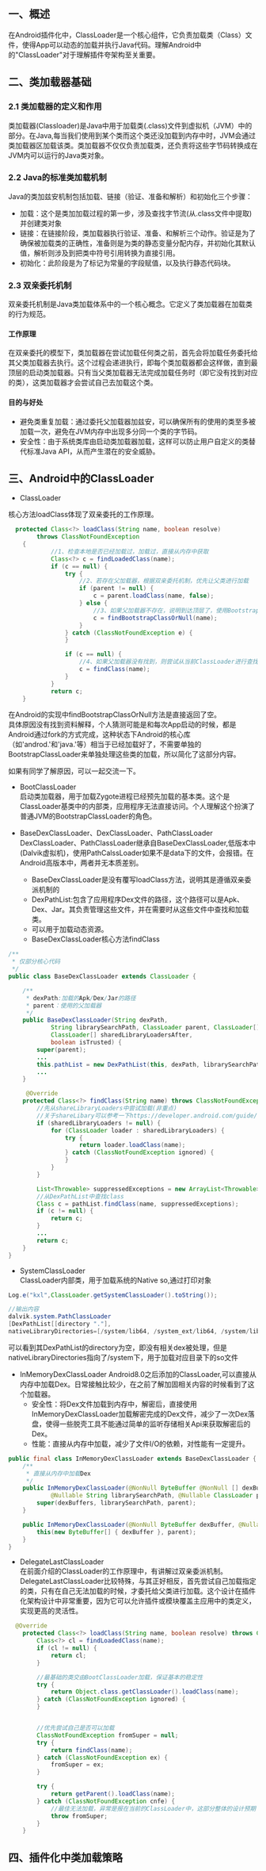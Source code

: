 ## 一、概述
在Android插件化中，ClassLoader是一个核心组件，它负责加载类（Class）文件，使得App可以动态的加载并执行Java代码。理解Android中的"ClassLoader"对于理解插件夸架构至关重要。

## 二、类加载器基础

### 2.1 类加载器的定义和作用
类加载器(Classloader)是Java中用于加载类(.class)文件到虚拟机（JVM）中的部分。在Java,每当我们使用到某个类而这个类还没加载到内存中时，JVM会通过类加载器区加载该类。类加载器不仅仅负责加载类，还负责将这些字节码转换成在JVM内可以运行的Java类对象。

### 2.2 Java的标准类加载机制
Java的类加兹安机制包括加载、链接（验证、准备和解析）和初始化三个步骤：
- 加载：这个是类加加载过程的第一步，涉及查找字节流(从.class文件中提取)并创建类对象
- 链接：在链接阶段，类加载器执行验证、准备、和解析三个动作。验证是为了确保被加载类的正确性，准备则是为类的静态变量分配内存，并初始化其默认值，解析则涉及到把类中符号引用转换为直接引用。
- 初始化：此阶段是为了标记为常量的字段赋值，以及执行静态代码块。

### 2.3 双亲委托机制
双亲委托机制是Java类加载体系中的一个核心概念。它定义了类加载器在加载类的行为规范。

#### 工作原理
在双亲委托的模型下，类加载器在尝试加载任何类之前，首先会将加载任务委托给其父类加载器去执行。这个过程会递进执行，即每个类加载器都会这样做，直到最顶层的启动类加载器。只有当父类加载器无法完成加载任务时（即它没有找到对应的类），这类加载器才会尝试自己去加载这个类。

#### 目的与好处
- 避免类重复加载：通过委托父加载器加兹安，可以确保所有的使用的类至多被加载一次，避免在JVM内存中出现多分同一个类的字节码。
- 安全性：由于系统类库由启动类加载器加载，这样可以防止用户自定义的类替代标准Java API，从而产生潜在的安全威胁。

## 三、Android中的ClassLoader

- ClassLoader 
    
核心方法loadClass体现了双亲委托的工作原理。
```java
  protected Class<?> loadClass(String name, boolean resolve)
        throws ClassNotFoundException
    {
            //1、检查本地是否已经加载过，加载过，直接从内存中获取
            Class<?> c = findLoadedClass(name);
            if (c == null) {
                try {
                    //2、若存在父加载器，根据双亲委托机制，优先让父类进行加载
                    if (parent != null) {
                        c = parent.loadClass(name, false);
                    } else {
                        //3、如果父加载器不存在，说明到达顶层了，使用BootstrapClassClassLoader进行加载
                        c = findBootstrapClassOrNull(name);
                    }
                } catch (ClassNotFoundException e) {
                }

                if (c == null) {
                    //4、如果父加载器没有找到，则尝试从当前ClassLoader进行查找
                    c = findClass(name);
                }
            }
            return c;
    }
```
在Android的实现中findBootstrapClassOrNull方法是直接返回了空。  
具体原因没有找到资料解释，个人猜测可能是和每次App启动的时候，都是Android通过fork的方式完成，这种状态下Android的核心库（如'androd.'和'java.'等）相当于已经加载好了，不需要单独的BootstrapClassLoader来单独处理这些类的加载，所以简化了这部分内容。 

 如果有同学了解原因，可以一起交流一下。
- BootClassLoader  
启动类加载器，用于加载Zygote进程已经预先加载的基本类。这个是ClassLoader基类中的内部类，应用程序无法直接访问。个人理解这个扮演了普通JVM的BootstrapClassLoader的角色。
- BaseDexClassLoader、DexClassLoader、PathClassLoader  
DexClassLoader、PathClassLoader继承自BaseDexClassLoader,低版本中(Dalvik虚拟机)，使用PathCalssLoader如果不是data下的文件，会报错。在Android高版本中，两者并无本质差别。

    - BaseDexClassLoader是没有覆写loadClass方法，说明其是遵循双亲委派机制的
    - DexPathList:包含了应用程序Dex文件的路径，这个路径可以是Apk、Dex、Jar。其负责管理这些文件，并在需要时从这些文件中查找和加载类。
    - 可以用于加载动态资源。
    - BaseDexClassLoader核心方法findClass 

```java
/**
 * 仅部分核心代码
 */
public class BaseDexClassLoader extends ClassLoader {

    /**
     * dexPath:加载的Apk/Dex/Jar的路径
     * parent：使用的父加载器
     */
    public BaseDexClassLoader(String dexPath,
            String librarySearchPath, ClassLoader parent, ClassLoader[] sharedLibraryLoaders,
            ClassLoader[] sharedLibraryLoadersAfter,
            boolean isTrusted) {
        super(parent);
        ...
        this.pathList = new DexPathList(this, dexPath, librarySearchPath, null, isTrusted);
        ...
    }

     @Override
    protected Class<?> findClass(String name) throws ClassNotFoundException {
        //先从shareLibraryLoaders中尝试加载(非重点)
        //关于shareLibary可以参考一下https://developer.android.com/guide/topics/manifest/uses-library-element?hl=zh-cn，这里不做展开
        if (sharedLibraryLoaders != null) {
            for (ClassLoader loader : sharedLibraryLoaders) {
                try {
                    return loader.loadClass(name);
                } catch (ClassNotFoundException ignored) {
                }
            }
        }

        List<Throwable> suppressedExceptions = new ArrayList<Throwable>();
        //从DexPathList中查找class
        Class c = pathList.findClass(name, suppressedExceptions);
        if (c != null) {
            return c;
        }
        ...
        return c;
    }
}
```
- SystemClassLoader  
ClassLoader内部类，用于加载系统的Native so,通过打印对象
```java
Log.e("kxl",ClassLoader.getSystemClassLoader().toString());

//输出内容
dalvik.system.PathClassLoader
[DexPathList[[directory "."],
nativeLibraryDirectories=[/system/lib64, /system_ext/lib64, /system/lib64, /system_ext/lib64]]]
```
可以看到其DexPathList的directory为空，即没有相关dex被处理，但是nativeLibraryDirectories指向了/system下，用于加载对应目录下的so文件

- InMemoryDexClassLoader
Android8.0之后添加的ClassLoader,可以直接从内存中加载Dex。日常接触比较少，在之前了解加固相关内容的时候看到了这个加载器。
    - 安全性：将Dex文件加载到内存中，解密后，直接使用InMemoryDexClassLoader加载解密完成的Dex文件，减少了一次Dex落盘，使得一些脱壳工具不能通过简单的监听存储相关Api来获取解密后的Dex。
    - 性能：直接从内存中加载，减少了文件I/O的依赖，对性能有一定提升。
```java
public final class InMemoryDexClassLoader extends BaseDexClassLoader {
    /**
     * 直接从内存中加载Dex
     */
    public InMemoryDexClassLoader(@NonNull ByteBuffer @NonNull [] dexBuffers,
            @Nullable String librarySearchPath, @Nullable ClassLoader parent) {
        super(dexBuffers, librarySearchPath, parent);
    }

    public InMemoryDexClassLoader(@NonNull ByteBuffer dexBuffer, @Nullable ClassLoader parent) {
        this(new ByteBuffer[] { dexBuffer }, parent);
    }
}
```

- DelegateLastClassLoader  
在前面介绍的ClassLoader的工作原理中，有讲解过双亲委派机制。DelegateLastClassLoader比较特殊，与其正好相反，首先尝试自己加载指定的类，只有在自己无法加载的时候，才委托给父类进行加载。这个设计在插件化架构设计中非常重要，因为它可以允许插件或模块覆盖主应用中的类定义，实现更高的灵活性。

```java
  @Override
    protected Class<?> loadClass(String name, boolean resolve) throws ClassNotFoundException {
        Class<?> cl = findLoadedClass(name);
        if (cl != null) {
            return cl;
        }

        //最基础的类交由BootClassLoader加载，保证基本的稳定性
        try {
            return Object.class.getClassLoader().loadClass(name);
        } catch (ClassNotFoundException ignored) {
        }


        //优先尝试自己是否可以加载
        ClassNotFoundException fromSuper = null;
        try {
            return findClass(name);
        } catch (ClassNotFoundException ex) {
            fromSuper = ex;
        }

        try {
            return getParent().loadClass(name);
        } catch (ClassNotFoundException cnfe) {
            //最佳无法加载，异常是报在当前的ClassLoader中，这部分整体的设计预期
            throw fromSuper;
        }
    }
```

## 四、插件化中类加载策略




#

